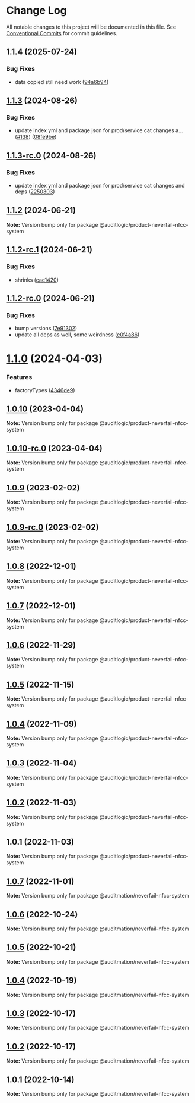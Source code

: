 # Change Log

All notable changes to this project will be documented in this file.
See [Conventional Commits](https://conventionalcommits.org) for commit guidelines.

## 1.1.4 (2025-07-24)


### Bug Fixes

* data copied still need work ([94a6b94](https://github.com/zerobias-org/product/commit/94a6b942fb0516367548599d739529536132755a))





## [1.1.3](https://github.com/auditlogic/product/compare/@auditlogic/product-neverfail-nfcc-system@1.1.2...@auditlogic/product-neverfail-nfcc-system@1.1.3) (2024-08-26)


### Bug Fixes

* update index yml and package json for prod/service cat changes a… ([#138](https://github.com/auditlogic/product/issues/138)) ([08fe9be](https://github.com/auditlogic/product/commit/08fe9beb1c8457462a19bc69caa02e6212d97e1a))





## [1.1.3-rc.0](https://github.com/auditlogic/product/compare/@auditlogic/product-neverfail-nfcc-system@1.1.2...@auditlogic/product-neverfail-nfcc-system@1.1.3-rc.0) (2024-08-26)


### Bug Fixes

* update index yml and package json for prod/service cat changes and deps ([2250303](https://github.com/auditlogic/product/commit/225030363a363608240135b7ebed386b28f01e4b))





## [1.1.2](https://github.com/auditlogic/product/compare/@auditlogic/product-neverfail-nfcc-system@1.1.2-rc.1...@auditlogic/product-neverfail-nfcc-system@1.1.2) (2024-06-21)

**Note:** Version bump only for package @auditlogic/product-neverfail-nfcc-system





## [1.1.2-rc.1](https://github.com/auditlogic/product/compare/@auditlogic/product-neverfail-nfcc-system@1.1.2-rc.0...@auditlogic/product-neverfail-nfcc-system@1.1.2-rc.1) (2024-06-21)


### Bug Fixes

* shrinks ([cac1420](https://github.com/auditlogic/product/commit/cac14200fefcd8183ab69fe89a47bd3f70f563e9))





## [1.1.2-rc.0](https://github.com/auditlogic/product/compare/@auditlogic/product-neverfail-nfcc-system@1.1.0...@auditlogic/product-neverfail-nfcc-system@1.1.2-rc.0) (2024-06-21)


### Bug Fixes

* bump versions ([7e91302](https://github.com/auditlogic/product/commit/7e913023b8b312150ed7762c32fbbe616be71de5))
* update all deps as well, some weirdness ([e0f4a86](https://github.com/auditlogic/product/commit/e0f4a864714e2d3de6bbf3da014d5312fe53be2f))





# [1.1.0](https://github.com/auditlogic/product/compare/@auditlogic/product-neverfail-nfcc-system@1.0.10...@auditlogic/product-neverfail-nfcc-system@1.1.0) (2024-04-03)


### Features

* factoryTypes ([4346de9](https://github.com/auditlogic/product/commit/4346de92693aee892fccf725338ffc7b80ab182b))





## [1.0.10](https://github.com/auditlogic/product/compare/@auditlogic/product-neverfail-nfcc-system@1.0.9...@auditlogic/product-neverfail-nfcc-system@1.0.10) (2023-04-04)

**Note:** Version bump only for package @auditlogic/product-neverfail-nfcc-system





## [1.0.10-rc.0](https://github.com/auditlogic/product/compare/@auditlogic/product-neverfail-nfcc-system@1.0.9...@auditlogic/product-neverfail-nfcc-system@1.0.10-rc.0) (2023-04-04)

**Note:** Version bump only for package @auditlogic/product-neverfail-nfcc-system





## [1.0.9](https://github.com/auditlogic/product/compare/@auditlogic/product-neverfail-nfcc-system@1.0.8...@auditlogic/product-neverfail-nfcc-system@1.0.9) (2023-02-02)

**Note:** Version bump only for package @auditlogic/product-neverfail-nfcc-system





## [1.0.9-rc.0](https://github.com/auditlogic/product/compare/@auditlogic/product-neverfail-nfcc-system@1.0.8...@auditlogic/product-neverfail-nfcc-system@1.0.9-rc.0) (2023-02-02)

**Note:** Version bump only for package @auditlogic/product-neverfail-nfcc-system





## [1.0.8](https://github.com/auditlogic/product/compare/@auditlogic/product-neverfail-nfcc-system@1.0.7...@auditlogic/product-neverfail-nfcc-system@1.0.8) (2022-12-01)

**Note:** Version bump only for package @auditlogic/product-neverfail-nfcc-system





## [1.0.7](https://github.com/auditlogic/product/compare/@auditlogic/product-neverfail-nfcc-system@1.0.6...@auditlogic/product-neverfail-nfcc-system@1.0.7) (2022-12-01)

**Note:** Version bump only for package @auditlogic/product-neverfail-nfcc-system





## [1.0.6](https://github.com/auditlogic/product/compare/@auditlogic/product-neverfail-nfcc-system@1.0.5...@auditlogic/product-neverfail-nfcc-system@1.0.6) (2022-11-29)

**Note:** Version bump only for package @auditlogic/product-neverfail-nfcc-system





## [1.0.5](https://github.com/auditlogic/product/compare/@auditlogic/product-neverfail-nfcc-system@1.0.4...@auditlogic/product-neverfail-nfcc-system@1.0.5) (2022-11-15)

**Note:** Version bump only for package @auditlogic/product-neverfail-nfcc-system





## [1.0.4](https://github.com/auditlogic/product/compare/@auditlogic/product-neverfail-nfcc-system@1.0.3...@auditlogic/product-neverfail-nfcc-system@1.0.4) (2022-11-09)

**Note:** Version bump only for package @auditlogic/product-neverfail-nfcc-system





## [1.0.3](https://github.com/auditlogic/product/compare/@auditlogic/product-neverfail-nfcc-system@1.0.2...@auditlogic/product-neverfail-nfcc-system@1.0.3) (2022-11-04)

**Note:** Version bump only for package @auditlogic/product-neverfail-nfcc-system





## [1.0.2](https://github.com/auditlogic/product/compare/@auditlogic/product-neverfail-nfcc-system@1.0.1...@auditlogic/product-neverfail-nfcc-system@1.0.2) (2022-11-03)

**Note:** Version bump only for package @auditlogic/product-neverfail-nfcc-system





## 1.0.1 (2022-11-03)

**Note:** Version bump only for package @auditlogic/product-neverfail-nfcc-system





## [1.0.7](https://github.com/auditmation/store-content/compare/@auditmation/neverfail-nfcc-system@1.0.6...@auditmation/neverfail-nfcc-system@1.0.7) (2022-11-01)

**Note:** Version bump only for package @auditmation/neverfail-nfcc-system





## [1.0.6](https://github.com/auditmation/store-content/compare/@auditmation/neverfail-nfcc-system@1.0.5...@auditmation/neverfail-nfcc-system@1.0.6) (2022-10-24)

**Note:** Version bump only for package @auditmation/neverfail-nfcc-system





## [1.0.5](https://github.com/auditmation/store-content/compare/@auditmation/neverfail-nfcc-system@1.0.4...@auditmation/neverfail-nfcc-system@1.0.5) (2022-10-21)

**Note:** Version bump only for package @auditmation/neverfail-nfcc-system





## [1.0.4](https://github.com/auditmation/store-content/compare/@auditmation/neverfail-nfcc-system@1.0.3...@auditmation/neverfail-nfcc-system@1.0.4) (2022-10-19)

**Note:** Version bump only for package @auditmation/neverfail-nfcc-system





## [1.0.3](https://github.com/auditmation/store-content/compare/@auditmation/neverfail-nfcc-system@1.0.2...@auditmation/neverfail-nfcc-system@1.0.3) (2022-10-17)

**Note:** Version bump only for package @auditmation/neverfail-nfcc-system





## [1.0.2](https://github.com/auditmation/store-content/compare/@auditmation/neverfail-nfcc-system@1.0.1...@auditmation/neverfail-nfcc-system@1.0.2) (2022-10-17)

**Note:** Version bump only for package @auditmation/neverfail-nfcc-system





## 1.0.1 (2022-10-14)

**Note:** Version bump only for package @auditmation/neverfail-nfcc-system
